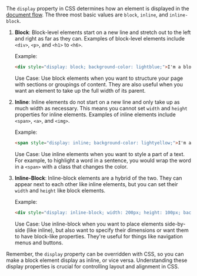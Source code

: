 The `display` property in CSS determines how an element is displayed in the [document flow](./document-flow.md). The three most basic values are `block`, `inline`, and `inline-block`.

1. **Block**: Block-level elements start on a new line and stretch out to the left and right as far as they can. Examples of block-level elements include `<div>`, `<p>`, and `<h1>` to `<h6>`. 

   Example:
   ```html
   <div style="display: block; background-color: lightblue;">I'm a block-level element.</div>
   ```
   Use Case: Use block elements when you want to structure your page with sections or groupings of content. They are also useful when you want an element to take up the full width of its parent.

2. **Inline**: Inline elements do not start on a new line and only take up as much width as necessary. This means you cannot set `width` and `height` properties for inline elements. Examples of inline elements include `<span>`, `<a>`, and `<img>`.

   Example:
   ```html
   <span style="display: inline; background-color: lightyellow;">I'm an inline element.</span>
   ```
   Use Case: Use inline elements when you want to style a part of a text. For example, to highlight a word in a sentence, you would wrap the word in a `<span>` with a class that changes the color.

3. **Inline-Block**: Inline-block elements are a hybrid of the two. They can appear next to each other like inline elements, but you can set their `width` and `height` like block elements.

   Example:
   ```html
   <div style="display: inline-block; width: 200px; height: 100px; background-color: lightgreen;">I'm an inline-block element.</div>
   ```
   Use Case: Use inline-block when you want to place elements side-by-side (like inline), but also want to specify their dimensions or want them to have block-like properties. They're useful for things like navigation menus and buttons.

Remember, the `display` property can be overridden with CSS, so you can make a block element display as inline, or vice versa. Understanding these display properties is crucial for controlling layout and alignment in CSS.